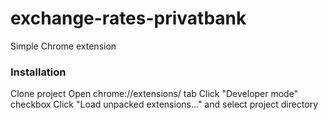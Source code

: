 # exchange-rates-privatbank
Simple Chrome extension

### Installation

Clone project
Open chrome://extensions/ tab
Click "Developer mode" checkbox
Click "Load unpacked extensions..." and select project directory
